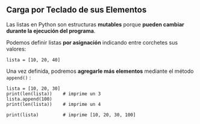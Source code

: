 ## Carga por Teclado de sus Elementos

Las listas en Python son estructuras **mutables** porque **pueden cambiar durante la ejecución del programa**.

Podemos definir listas **por asignación** indicando entre corchetes sus valores:

```
lista = [10, 20, 40]
```

Una vez definida, podremos **agregarle más elementos** mediante el método `append()` :

```
lista = [10, 20, 30]
print(len(lista))    # imprime un 3
lista.append(100)
print(len(lista))    # imprime un 4

print(lista)         # imprime [10, 20, 30, 100]
```

